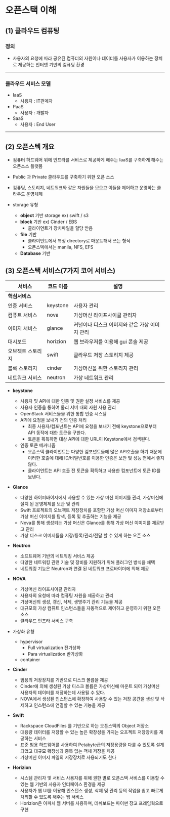 # 오픈스택 이해



## (1) 클라우드 컴퓨팅

### 정의

- 사용자의 요청에 따라 공유된 컴퓨터의 자원이나 데이터를 사용자가 이용하는 장치로 제공하는 인터넷 기반의 컴퓨팅 환경

---

### 클라우드 서비스 모델

- IaaS
  - 사용자 : IT관계자
- PaaS
  - 사용자 : 개발자
- SaaS
  - 사용자 : End User

---



## (2) 오픈스텍 개요

- 컴퓨터 하드웨어 위에 인프라를 서비스로 제공하게 해주는 IaaS를 구축하게 해주는 오픈소스 플랫폼
- Public 과 Private 클라우드를 구축하기 위한 오픈 소스
- 컴퓨팅, 스토리지, 네트워크와 같은 자원들을 모으고 이들을 제어하고 운영하는 클라우드 운영체제



- storage 유형 
  - **object** 기반 storage  	ex) swift / s3
  - **block** 기반    ex) Cinder / EBS
    - 클라이언트가 장치파일을 할당 받음
  - **file** 기반
    - 클라이언트에서 특정 directory로 마운트해서 쓰는 형식
    - 오픈스텍에서는 manila, NFS, EFS
  - **Database** 기반



## (3) 오픈스택 서비스(7가지 코어 서비스)



| **서비스**        | **코드 이름** | 설명                                           |
| ----------------- | ------------- | ---------------------------------------------- |
| **핵심서비스**    |               |                                                |
| 인증 서비스       | keystone      | 사용자 관리                                    |
| 컴퓨트 서비스     | nova          | 가상머신 라이프사이클 관리자                   |
| 이미지 서비스     | glance        | 커널이나 디스크 이미지와 같은 가상 이미지 관리 |
| 대시보드          | horizion      | 웹 브라우저를 이용해 gui 콘솔 제공             |
| 오브젝트 스토리지 | swift         | 클라우드 저장 스토리지 제공                    |
| 블록 스토리지     | cinder        | 가상머신을 위한 스토리지 관리                  |
| 네트워크 서비스   | neutron       | 가상 네트워크 관리                             |



- **keystone**

  - 사용자 및 API에 대한 인증 및 권한 설정 서비스를 제공
  - 사용자 인증을 통하여 물리 서버 내의 자원 사용 관리
  - OpenStack 서비스들을 위한 통합 인증 시스템
  - API에 요청을 보내기 전의 인증 처리
    - 최종 사용자/컴포넌트는 API에 요청을 보내기 전에 keystone으로부터 API 동작에 대한 토큰을 구한다.
    - 토큰을 획득하면 대상 API에 대한 URL이 Keystone에서 검색된다.
  - 인증 토큰 메커니즘
    - 오픈스택 클라이언트는 다양한 컴포넌트들에 많은 API호출을 하기 때문에 이러한 호출에 대해 ID/비밀번호를 이용한 인증은 보안 및 성능 면에서 좋지 않다.
    - 클라이언트는 API 호출 전 토큰을 획득하고 사용한 컴포넌트에 토큰 ID를 보낸다.

  

- **Glance**
  - 다양한 하이퍼바이저에서 사용할 수 있는 가상 머신 이미지를 관리, 가상머신에 설치 된 운영체제를 보관 및 관리
  - Swift 프로젝트의 오브젝트 저장장치를 포함한 가상 머신 이미지 저장소로부터 가상 머신 이미지를 탐색, 등록 및 추출하는 기능을 제공
  - Nova를 통해 생성되는 가상 머신은 Glance를 통해 가상 머신 이미지를 제공받고 관리
  - 가상 디스크 이미지들을 저장/등록/관리/전달 할 수 있게 하는 오픈 소스



- **Neutron**
  - 소프트웨어 기반의 네트워킹 서비스 제공
  - 다양한 네트워킹 관련 기술 및 장비를 지원하기 위해 플러그인 방식을 채택
  - 네트워킹 기능은 Neutron과 연결 된 네트워크 프로바이더에 의해 제공



- **NOVA**
  - 가상머신 라이프사이클 관리자
  - 사용자의 요청에 따라 컴퓨팅 자원을 제공하고 관리
  - 가상머신의 생성, 갱신, 삭제, 생명주기 관리 기능을 제공
  - 대규모의 가상 컴퓨트 인스턴스들을 자동적으로 제어하고 운영하기 위한 오픈소스
  - 클라우드 인프라 서비스 구축



- 가상화 유형
  - hypervisor
    - Full virtualization 전가상화
    - Para virtualization 반가상화
  - container



- **Cinder**
  - 범용의 저장장치를 기반으로 디스크 볼륨을 제공
  - Cinder에 의해 생성된 가상 디스크 볼륨은 가상머신에 마운트 되어 가상머신 사용자의 데이터를 저장하는데 사용될 수 있다.
  - NOVA에서 생성된 인스턴스에 확장하여 사용할 수 있는 저장 공간을 생성 및 삭제하고 인스턴스에 연결할 수 있는 기능을 제공



- **Swift**
  - Rackspace CloudFiles 를 기반으로 하는 오픈스택의 Object 저장소
  - 대용량 데이터를 저장할 수 있는 높은 확장성을 가지는 오프젝트 저장장치를 제공하는 서비스
  - 표준 범용 하드웨어를 사용하여 Petabyte급의 저장용량을 다룰 수 있도록 설계되었고 대규모 확장성과 중복 없는 객체 저장을 제공
  - 가상머신 이미지 파일의 저장장치로 사용되기도 한다



- **Horizion**
  - 시스템 관리자 및 서비스 사용자를 위해 권한 별로 오픈스택 서비스를 이용할 수 있는 웹 기반의 사용자 인터페이스 환경을 제공
  - 사용자가 웹 UI를 이용해 인스턴스 생성, 삭제 및 관리 등의 작업을 쉽고 빠르게 처리할 수 있도록 해주는 웹 서비스
  - Horizion은 아파치 웹 서버를 사용하며, 데쉬보드는 파이썬 장고 프레임웍으로 구현

